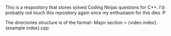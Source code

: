 This is a respository that stores solved Coding Ninjas questions for C++.
I'd probably not touch this repository again once my enthusiasm for this dies :P

The directories structure is of the format-
Major section > {video index}.{example index}.cpp